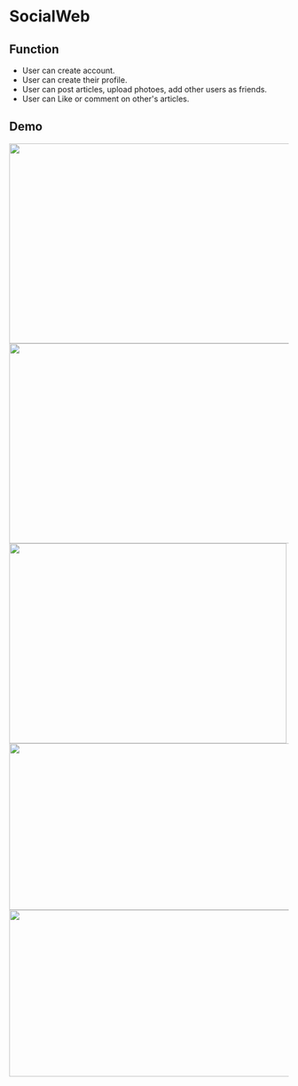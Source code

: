SocialWeb
===

Function
---
-   User can create account.
-   User can create their profile.
-   User can post articles, upload photoes, add other users as friends.
-   User can Like or comment on other's articles.

Demo
---
<img style="vertical-align:middle;" width="600" height="360" src="https://github.com/near77/SocialWeb/blob/master/W1.PNG"/>

<img style="vertical-align:middle;" width="600" height="360" src="https://github.com/near77/SocialWeb/blob/master/W2.PNG"/>

<img style="vertical-align:middle;" width="500" height="360" src="https://github.com/near77/SocialWeb/blob/master/W4.PNG"/>

<img style="vertical-align:middle;" width="600" height="300" src="https://github.com/near77/SocialWeb/blob/master/W6.PNG"/>

<img style="vertical-align:middle;" width="600" height="300" src="https://github.com/near77/SocialWeb/blob/master/W7.PNG"/>

